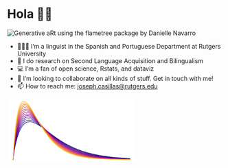 
# Hola 👋🏽

<img src="https://raw.githubusercontent.com/jvcasillas/jvcasillas/master/three_trees_grey99_viridis.png" alt="Generative aRt using the flametree package by Danielle Navarro" align="center;" width="600px" height="150px">

  - 🧑🏽‍🔬 I’m a linguist in the Spanish and Portuguese Department at
    Rutgers University
  - 🔬 I do research on Second Language Acquisition and Bilingualism
  - 💻 I’m a fan of open science, Rstats, and dataviz
  - 👯 I’m looking to collaborate on all kinds of stuff. Get in touch
    with me\!
  - 📫 How to reach me: <joseph.casillas@rutgers.edu>

<img src="https://raw.githubusercontent.com/jvcasillas/jvcasillas/master/README_files/figure-gfm/image-1.png" alt="a gamma distribution" align="center;" width="300px">
